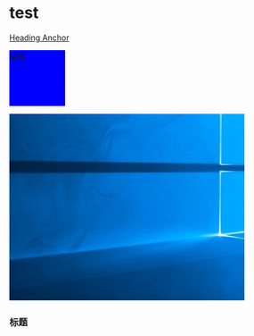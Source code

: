 # test

[Heading Anchor](#标题)

<div style="width: 100px; height: 100px; background: blue">哈哈</div>

![](img/win10.png)

### 标题
